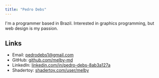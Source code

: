 ```yaml
---
title: "Pedro Debs"
---
```


I'm a programmer based in Brazil. Interested in graphics programming, but web
design is my passion.

## Links

* Email: <a href="mailto:pedrodebs1@gmail.com" rel="me">pedrodebs1\@gmail.com</a>
* GitHub: <a href="https://github.com/melby-md" rel="me">github.com/melby-md</a>
* LinkedIn: <a href="https://www.linkedin.com/in/pedro-debs-8ab3a127a/" rel="me">linkedin.com/in/pedro-debs-8ab3a127a</a>
* Shadertoy: <a href="https://www.shadertoy.com/user/melby" rel="me">shadertoy.com/user/melby</a>
